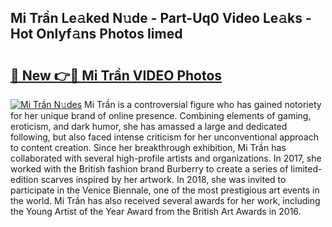 ## Mi Trần Le𝚊ked N𝚞de - Part-Uq0 Video Le𝚊ks - Hot Onlyf𝚊ns Photos Iimed

# <h2><a href="http://ac11922.deff.icu/?id=Mi+Tr%e1%ba%a7n">🔗 New 👉🔴 Mi Trần VIDEO Photos</a></h2>

[![Mi Trần N𝚞des](https://i.imgur.com/rIISA9y.gif)](http://ac11922.deff.icu/?id=Mi+Tr%e1%ba%a7n)
Mi Trần is a controversial figure who has gained notoriety for her unique brand of online presence. Combining elements of gaming, eroticism, and dark humor, she has amassed a large and dedicated following, but also faced intense criticism for her unconventional approach to content creation. Since her breakthrough exhibition, Mi Trần has collaborated with several high-profile artists and organizations. In 2017, she worked with the British fashion brand Burberry to create a series of limited-edition scarves inspired by her artwork. In 2018, she was invited to participate in the Venice Biennale, one of the most prestigious art events in the world. Mi Trần has also received several awards for her work, including the Young Artist of the Year Award from the British Art Awards in 2016.
